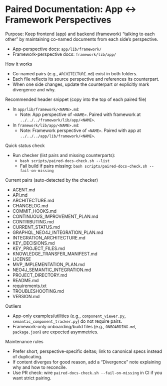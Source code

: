 # Paired Documentation: App ↔ Framework Perspectives

Purpose: Keep frontend (app) and backend (framework) “talking to each other” by maintaining co-named documents from each side’s perspective.

- App-perspective docs: `app/lib/framework/`
- Framework-perspective docs: `framework/lib/app/`

How it works
- Co-named pairs (e.g., `ARCHITECTURE.md`) exist in both folders.
- Each file reflects its source perspective and references its counterpart.
- When one side changes, update the counterpart or explicitly mark divergence and why.

Recommended header snippet (copy into the top of each paired file)
- In `app/lib/framework/<NAME>.md`:
  - Note: App perspective of `<NAME>`. Paired with framework at `../../../framework/lib/app/<NAME>`.
- In `framework/lib/app/<NAME>.md`:
  - Note: Framework perspective of `<NAME>`. Paired with app at `../../../app/lib/framework/<NAME>`.

Quick status check
- Run checker (list pairs and missing counterparts):
  - `bash scripts/paired-docs-check.sh --list`
  - Fail build if pairs missing: `bash scripts/paired-docs-check.sh --fail-on-missing`

Current pairs (auto-detected by the checker)
- AGENT.md
- API.md
- ARCHITECTURE.md
- CHANGELOG.md
- COMMIT_HOOKS.md
- CONTINUOUS_IMPROVEMENT_PLAN.md
- CONTRIBUTING.md
- CURRENT_STATUS.md
- GRAPHQL_NEO4J_INTEGRATION_PLAN.md
- INTEGRATION_ARCHITECTURE.md
- KEY_DECISIONS.md
- KEY_PROJECT_FILES.md
- KNOWLEDGE_TRANSFER_MANIFEST.md
- LICENSE
- MVP_IMPLEMENTATION_PLAN.md
- NEO4J_SEMANTIC_INTEGRATION.md
- PROJECT_DIRECTORY.md
- README.md
- requirements.txt
- TROUBLESHOOTING.md
- VERSION.md

Outliers
- App-only examples/utilities (e.g., `component_viewer.py`, `semantic_component_tracker.py`) do not require pairs.
- Framework-only onboarding/build files (e.g., `ONBOARDING.md`, `package.json`) are expected asymmetries.

Maintenance rules
- Prefer short, perspective-specific deltas; link to canonical specs instead of duplicating.
- If content diverges for good reason, add a “Divergence” note explaining why and how to reconcile.
- Use PR check: wire `paired-docs-check.sh --fail-on-missing` in CI if you want strict pairing.
